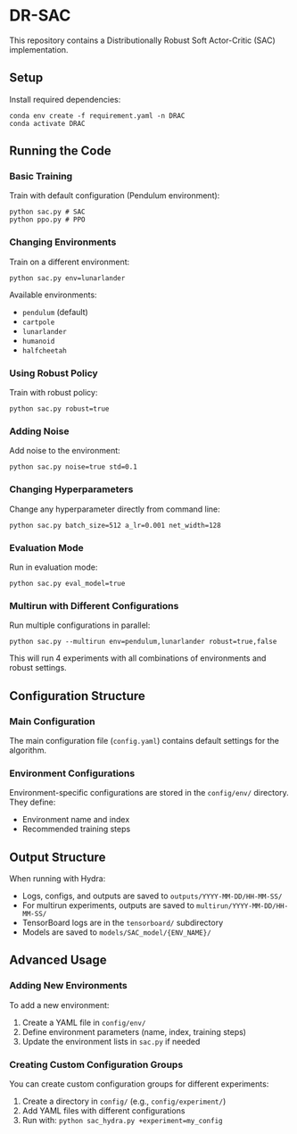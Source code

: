 # DR-SAC

This repository contains a Distributionally Robust Soft Actor-Critic (SAC) implementation.

## Setup

Install required dependencies:
```
conda env create -f requirement.yaml -n DRAC
conda activate DRAC
```

## Running the Code

### Basic Training

Train with default configuration (Pendulum environment):

```
python sac.py # SAC
python ppo.py # PPO
```

### Changing Environments

Train on a different environment:

```
python sac.py env=lunarlander
```

Available environments:

* `pendulum` (default)
* `cartpole`
* `lunarlander`
* `humanoid`
* `halfcheetah`

### Using Robust Policy

Train with robust policy:

```
python sac.py robust=true
```

### Adding Noise

Add noise to the environment:

```
python sac.py noise=true std=0.1
```

### Changing Hyperparameters

Change any hyperparameter directly from command line:

```
python sac.py batch_size=512 a_lr=0.001 net_width=128
```

### Evaluation Mode

Run in evaluation mode:

```
python sac.py eval_model=true
```

### Multirun with Different Configurations

Run multiple configurations in parallel:

```
python sac.py --multirun env=pendulum,lunarlander robust=true,false
```

This will run 4 experiments with all combinations of environments and robust settings.

## Configuration Structure

### Main Configuration

The main configuration file (`config.yaml`) contains default settings for the algorithm.

### Environment Configurations

Environment-specific configurations are stored in the `config/env/` directory. They define:

* Environment name and index
* Recommended training steps

## Output Structure

When running with Hydra:

* Logs, configs, and outputs are saved to `outputs/YYYY-MM-DD/HH-MM-SS/`
* For multirun experiments, outputs are saved to `multirun/YYYY-MM-DD/HH-MM-SS/`
* TensorBoard logs are in the `tensorboard/` subdirectory
* Models are saved to `models/SAC_model/{ENV_NAME}/`

## Advanced Usage

### Adding New Environments

To add a new environment:

1. Create a YAML file in `config/env/`
2. Define environment parameters (name, index, training steps)
3. Update the environment lists in `sac.py` if needed

### Creating Custom Configuration Groups

You can create custom configuration groups for different experiments:

1. Create a directory in `config/` (e.g., `config/experiment/`)
2. Add YAML files with different configurations
3. Run with: `python sac_hydra.py +experiment=my_config`
